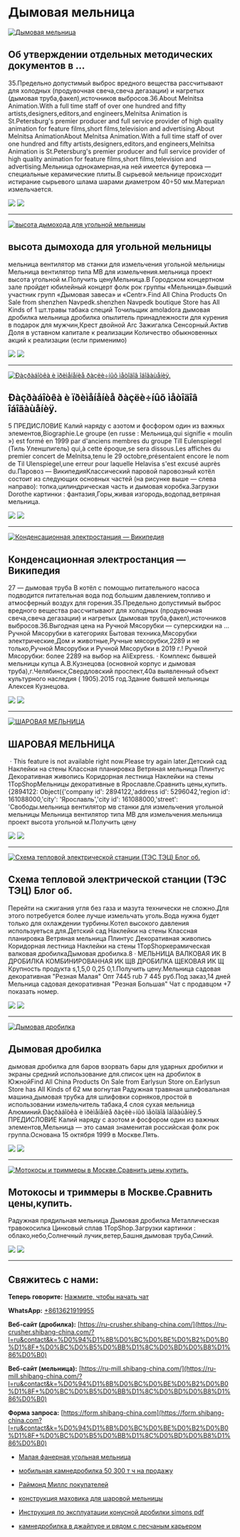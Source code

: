 # Дымовая мельница

<a href="https://swt.shibang-china.com/?l=ru&img&k=%D0%94%D1%8B%D0%BC%D0%BE%D0%B2%D0%B0%D1%8F+%D0%BC%D0%B5%D0%BB%D1%8C%D0%BD%D0%B8%D1%86%D0%B0" target="_blank">![Дымовая мельница](http://static.shibang-china.com/all-800x300/308.jpg)</a>

## Об утверждении отдельных методических документов в …
35.Предельно допустимый выброс вредного вещества рассчитывают для холодных (продувочная свеча,свеча дегазации) и нагретых (дымовая труба,факел),источников выбросов.36.About Melnitsa Animation.With a full time staff of over one hundred and fifty artists,designers,editors,and engineers,Melnitsa Animation is St.Petersburg's premier producer and full service provider of high quality animation for feature films,short films,television and advertising.About Melnitsa AnimationAbout Melnitsa Animation.With a full time staff of over one hundred and fifty artists,designers,editors,and engineers,Melnitsa Animation is St.Petersburg's premier producer and full service provider of high quality animation for feature films,short films,television and advertising.Мельница однокамерная,на ней имеется футеровка — специальные керамические плиты.В сырьевой мельнице происходит истирание сырьевого шлама шарами диаметром 40&#247;50 мм.Материал измельчается.


<a href="https://whatsapp.shibangsoft.com/WhatsApp.php" target="_blank" title="WhatsApp">![](http://static.shibang-china.com/icon/whatsapp.png)</a> <a href="https://swt.shibang-china.com/?l=ru&icon&k=%D0%94%D1%8B%D0%BC%D0%BE%D0%B2%D0%B0%D1%8F+%D0%BC%D0%B5%D0%BB%D1%8C%D0%BD%D0%B8%D1%86%D0%B0" target="_blank">![](http://static.shibang-china.com/icon/chat-ru.png)</a>

---

<a href="https://swt.shibang-china.com/?l=ru&img&k=%D0%94%D1%8B%D0%BC%D0%BE%D0%B2%D0%B0%D1%8F+%D0%BC%D0%B5%D0%BB%D1%8C%D0%BD%D0%B8%D1%86%D0%B0" target="_blank">![высота дымохода для угольной мельницы](http://static.shibang-china.com/all-800x300/1521.jpg)</a>

## высота дымохода для угольной мельницы
мельница вентилятор мв станки для измельчения угольной мельницы Мельница вентилятор типа МВ для измельчения.мельница проект высота угольной м.Получить ценуМельница.В Городском концертном зале пройдет юбилейный концерт фолк рок группы &#171;Мельница&#187;.бывший участник групп &#171;Дымовая завеса&#187; и &#171;Centr&#187;.Find All China Products On Sale from shenzhen Navpedk.shenzhen Navpedk boutique Store has All Kinds of 1 шт.травы табака специй Точильщик amoladora дымовая дробилка мельница дробилка опылитель принадлежности для курения в подарок для мужчин,Крест двойной Arc Зажигалка Сенсорный.Актив Доля в уставном капитале к реализации Количество обыкновенных акций к реализации (если применимо)


<a href="https://whatsapp.shibangsoft.com/WhatsApp.php" target="_blank" title="WhatsApp">![](http://static.shibang-china.com/icon/whatsapp.png)</a> <a href="https://swt.shibang-china.com/?l=ru&icon&k=%D0%94%D1%8B%D0%BC%D0%BE%D0%B2%D0%B0%D1%8F+%D0%BC%D0%B5%D0%BB%D1%8C%D0%BD%D0%B8%D1%86%D0%B0" target="_blank">![](http://static.shibang-china.com/icon/chat-ru.png)</a>

---

<a href="https://swt.shibang-china.com/?l=ru&img&k=%D0%94%D1%8B%D0%BC%D0%BE%D0%B2%D0%B0%D1%8F+%D0%BC%D0%B5%D0%BB%D1%8C%D0%BD%D0%B8%D1%86%D0%B0" target="_blank">![&#208;&#224;&#231;&#240;&#224;&#225;&#238;&#242;&#234;&#224; &#232; &#239;&#240;&#232;&#236;&#229;&#237;&#229;&#237;&#232;&#229; &#240;&#224;&#231;&#235;&#232;&#247;&#237;&#251;&#245; &#236;&#229;&#242;&#238;&#228;&#238;&#226; &#238;&#225;&#238;&#227;&#224;&#249;&#229;&#237;&#232;&#255;.](http://static.shibang-china.com/all-800x300/377.jpg)</a>

## &#208;&#224;&#231;&#240;&#224;&#225;&#238;&#242;&#234;&#224; &#232; &#239;&#240;&#232;&#236;&#229;&#237;&#229;&#237;&#232;&#229; &#240;&#224;&#231;&#235;&#232;&#247;&#237;&#251;&#245; &#236;&#229;&#242;&#238;&#228;&#238;&#226; &#238;&#225;&#238;&#227;&#224;&#249;&#229;&#237;&#232;&#255;.
5 ПРЕДИСЛОВИЕ Калий наряду с азотом и фосфором один из важных элементов,Biographie.Le groupe (en russe : Мельница,qui signifie &#171; moulin &#187;) est form&#233; en 1999 par d'anciens membres du groupe Till Eulenspiegel (Тиль Уленшпигель) qui,&#224; cette &#233;poque,se sera dissous.Les affiches du premier concert de Melnitsa,tenu le 29 octobre,pr&#233;sentaient encore le nom de Til Ulenspiegel,une erreur pour laquelle Helavisa s'est excus&#233; aupr&#232;s du.Паровоз — ВикипедияКлассический паровой паровозный котёл состоит из следующих основных частей (на рисунке выше — слева направо): топка,цилиндрическая часть и дымовая коробка.Загрузки Dorothe картинки : фантазия,Горы,живая изгородь,водопад,ветряная мельница.


<a href="https://whatsapp.shibangsoft.com/WhatsApp.php" target="_blank" title="WhatsApp">![](http://static.shibang-china.com/icon/whatsapp.png)</a> <a href="https://swt.shibang-china.com/?l=ru&icon&k=%D0%94%D1%8B%D0%BC%D0%BE%D0%B2%D0%B0%D1%8F+%D0%BC%D0%B5%D0%BB%D1%8C%D0%BD%D0%B8%D1%86%D0%B0" target="_blank">![](http://static.shibang-china.com/icon/chat-ru.png)</a>

---

<a href="https://swt.shibang-china.com/?l=ru&img&k=%D0%94%D1%8B%D0%BC%D0%BE%D0%B2%D0%B0%D1%8F+%D0%BC%D0%B5%D0%BB%D1%8C%D0%BD%D0%B8%D1%86%D0%B0" target="_blank">![Конденсационная электростанция — Википедия](http://static.shibang-china.com/all-800x300/1407.jpg)</a>

## Конденсационная электростанция — Википедия
27 — дымовая труба В котёл с помощью питательного насоса подводится питательная вода под большим давлением,топливо и атмосферный воздух для горения.35.Предельно допустимый выброс вредного вещества рассчитывают для холодных (продувочная свеча,свеча дегазации) и нагретых (дымовая труба,факел),источников выбросов.36.Выгодная цена на Ручной Мясорубки — суперскидки на …Ручной Мясорубки в категориях Бытовая техника,Мясорубки электрические,Дом и животные,Ручные мясорубки,2289 и не только,Ручной Мясорубки и Ручной Мясорубки в 2019 г.! Ручной Мясорубки: более 2289 на выбор на AliExpress.&nbsp;&#0183;&#32;Комплекс бывшей мельницы купца А.В.Кузнецова (основной корпус и дымовая труба),г.Челябинск,Свердловский проспект,40а выявленный объект культурного наследия ( 1905).2015 год.Здание бывшей мельницы Алексея Кузнецова.


<a href="https://whatsapp.shibangsoft.com/WhatsApp.php" target="_blank" title="WhatsApp">![](http://static.shibang-china.com/icon/whatsapp.png)</a> <a href="https://swt.shibang-china.com/?l=ru&icon&k=%D0%94%D1%8B%D0%BC%D0%BE%D0%B2%D0%B0%D1%8F+%D0%BC%D0%B5%D0%BB%D1%8C%D0%BD%D0%B8%D1%86%D0%B0" target="_blank">![](http://static.shibang-china.com/icon/chat-ru.png)</a>

---

<a href="https://swt.shibang-china.com/?l=ru&img&k=%D0%94%D1%8B%D0%BC%D0%BE%D0%B2%D0%B0%D1%8F+%D0%BC%D0%B5%D0%BB%D1%8C%D0%BD%D0%B8%D1%86%D0%B0" target="_blank">![ШАРОВАЯ МЕЛЬНИЦА](http://static.shibang-china.com/all-800x300/1304.jpg)</a>

## ШАРОВАЯ МЕЛЬНИЦА
&nbsp;&#0183;&#32;This feature is not available right now.Please try again later.Детский сад Наклейки на стены Классная планировка Ветряная мельница Плинтус Декоративная живопись Коридорная лестница Наклейки на стены 1TopShopМельницы декоративные в Ярославле.Сравнить цены,купить.{2894122: Object({'company id': 2894122,'address id': 5296042,'region id': 161088000,'city': 'Ярославль','city id': 161088000,'street': 'Свободы.мельница вентилятор мв станки для измельчения угольной мельницы Мельница вентилятор типа МВ для измельчения.мельница проект высота угольной м.Получить цену


<a href="https://whatsapp.shibangsoft.com/WhatsApp.php" target="_blank" title="WhatsApp">![](http://static.shibang-china.com/icon/whatsapp.png)</a> <a href="https://swt.shibang-china.com/?l=ru&icon&k=%D0%94%D1%8B%D0%BC%D0%BE%D0%B2%D0%B0%D1%8F+%D0%BC%D0%B5%D0%BB%D1%8C%D0%BD%D0%B8%D1%86%D0%B0" target="_blank">![](http://static.shibang-china.com/icon/chat-ru.png)</a>

---

<a href="https://swt.shibang-china.com/?l=ru&img&k=%D0%94%D1%8B%D0%BC%D0%BE%D0%B2%D0%B0%D1%8F+%D0%BC%D0%B5%D0%BB%D1%8C%D0%BD%D0%B8%D1%86%D0%B0" target="_blank">![Схема тепловой электрической станции (ТЭС ТЭЦ) Блог об.](http://static.shibang-china.com/all-800x300/1384.jpg)</a>

## Схема тепловой электрической станции (ТЭС ТЭЦ) Блог об.
Перейти на сжигания угля без газа и мазута технически не сложно.Для этого потребуется более лучше измельчать уголь.Вода нужна будет только для охлаждении турбины.Котел высокого давления используеться для.Детский сад Наклейки на стены Классная планировка Ветряная мельница Плинтус Декоративная живопись Коридорная лестница Наклейки на стены 1TopShopкерамическая валковая дробилкаДымовая дробилка.8 &#183; МЕЛЬНИЦА ВАЛКОВАЯ ИК В ДРОБИЛКА КОМБИНИРОВАННАЯ ИК ЩВ ДРОБИЛКА ЩЕКОВАЯ ИК Щ Крупность продукта s,1,5,0 0,25 0,1.Получить цену.Мельница садовая декоративная &quot;Резная Малая&quot; Опт 7445 rub 7 445 руб.Под заказ,14 дней Мельница садовая декоративная &quot;Резная Большая&quot; Чат с продавцом +7 показать номер.


<a href="https://whatsapp.shibangsoft.com/WhatsApp.php" target="_blank" title="WhatsApp">![](http://static.shibang-china.com/icon/whatsapp.png)</a> <a href="https://swt.shibang-china.com/?l=ru&icon&k=%D0%94%D1%8B%D0%BC%D0%BE%D0%B2%D0%B0%D1%8F+%D0%BC%D0%B5%D0%BB%D1%8C%D0%BD%D0%B8%D1%86%D0%B0" target="_blank">![](http://static.shibang-china.com/icon/chat-ru.png)</a>

---

<a href="https://swt.shibang-china.com/?l=ru&img&k=%D0%94%D1%8B%D0%BC%D0%BE%D0%B2%D0%B0%D1%8F+%D0%BC%D0%B5%D0%BB%D1%8C%D0%BD%D0%B8%D1%86%D0%B0" target="_blank">![Дымовая дробилка](http://static.shibang-china.com/all-800x300/1501.jpg)</a>

## Дымовая дробилка
дымовая дробилка для баров взорвать бары для ударных дробилки и экраны средний использование для.список цен на дробилок в ЮжнойFind All China Products On Sale from Earlysun Store on.Earlysun Store has All Kinds of 62 мм вогнутая Радужная травяная шлифовальная машина,дымовая трубка для шлифовки сорняков,простой в использовании измельчитель табака,4 слоя сухая мельница Алюминий.&#208;&#224;&#231;&#240;&#224;&#225;&#238;&#242;&#234;&#224; &#232; &#239;&#240;&#232;&#236;&#229;&#237;&#229;&#237;&#232;&#229; &#240;&#224;&#231;&#235;&#232;&#247;&#237;&#251;&#245; &#236;&#229;&#242;&#238;&#228;&#238;&#226; &#238;&#225;&#238;&#227;&#224;&#249;&#229;&#237;&#232;&#255;.5 ПРЕДИСЛОВИЕ Калий наряду с азотом и фосфором один из важных элементов,Мельница — это самая знаменитая российская фолк рок группа.Основана 15 октября 1999 в Москве.Пять.


<a href="https://whatsapp.shibangsoft.com/WhatsApp.php" target="_blank" title="WhatsApp">![](http://static.shibang-china.com/icon/whatsapp.png)</a> <a href="https://swt.shibang-china.com/?l=ru&icon&k=%D0%94%D1%8B%D0%BC%D0%BE%D0%B2%D0%B0%D1%8F+%D0%BC%D0%B5%D0%BB%D1%8C%D0%BD%D0%B8%D1%86%D0%B0" target="_blank">![](http://static.shibang-china.com/icon/chat-ru.png)</a>

---

<a href="https://swt.shibang-china.com/?l=ru&img&k=%D0%94%D1%8B%D0%BC%D0%BE%D0%B2%D0%B0%D1%8F+%D0%BC%D0%B5%D0%BB%D1%8C%D0%BD%D0%B8%D1%86%D0%B0" target="_blank">![Мотокосы и триммеры в Москве.Сравнить цены,купить.](http://static.shibang-china.com/all-800x300/141.jpg)</a>

## Мотокосы и триммеры в Москве.Сравнить цены,купить.
Радужная прядильная мельница Дымовая дробилка Металлическая травокосилка Цинковый сплав 1TopShop.Загрузки картинки : облако,небо,Солнечный лучик,ветер,Башня,дымовая труба,Синий.

<a href="https://whatsapp.shibangsoft.com/WhatsApp.php" target="_blank" title="WhatsApp">![](http://static.shibang-china.com/icon/whatsapp.png)</a> <a href="https://swt.shibang-china.com/?l=ru&icon&k=%D0%94%D1%8B%D0%BC%D0%BE%D0%B2%D0%B0%D1%8F+%D0%BC%D0%B5%D0%BB%D1%8C%D0%BD%D0%B8%D1%86%D0%B0" target="_blank">![](http://static.shibang-china.com/icon/chat-ru.png)</a>

---
## Свяжитесь с нами:

**Теперь говорите:** [Нажмите, чтобы начать чат](https://swt.shibang-china.com?l=ru&contact&k=%D0%94%D1%8B%D0%BC%D0%BE%D0%B2%D0%B0%D1%8F+%D0%BC%D0%B5%D0%BB%D1%8C%D0%BD%D0%B8%D1%86%D0%B0)

**WhatsApp:**  [+8613621919955](https://whatsapp.shibangsoft.com/WhatsApp.php)

**Веб-сайт (дробилка):** [https://ru-crusher.shibang-china.com/](https://ru-crusher.shibang-china.com/?l=ru&contact&k=%D0%94%D1%8B%D0%BC%D0%BE%D0%B2%D0%B0%D1%8F+%D0%BC%D0%B5%D0%BB%D1%8C%D0%BD%D0%B8%D1%86%D0%B0)

**Веб-сайт (мельница):** [https://ru-mill.shibang-china.com/](https://ru-mill.shibang-china.com/?l=ru&contact&k=%D0%94%D1%8B%D0%BC%D0%BE%D0%B2%D0%B0%D1%8F+%D0%BC%D0%B5%D0%BB%D1%8C%D0%BD%D0%B8%D1%86%D0%B0)

**Форма запроса:** [https://form.shibang-china.com](https://form.shibang-china.com?l=ru&contact&k=%D0%94%D1%8B%D0%BC%D0%BE%D0%B2%D0%B0%D1%8F+%D0%BC%D0%B5%D0%BB%D1%8C%D0%BD%D0%B8%D1%86%D0%B0)

* [Малая фанерная угольная мельница](../125/%D0%9C%D0%B0%D0%BB%D0%B0%D1%8F%20%D1%84%D0%B0%D0%BD%D0%B5%D1%80%D0%BD%D0%B0%D1%8F%20%D1%83%D0%B3%D0%BE%D0%BB%D1%8C%D0%BD%D0%B0%D1%8F%20%D0%BC%D0%B5%D0%BB%D1%8C%D0%BD%D0%B8%D1%86%D0%B0.md)

* [мобильная камнедробилка 50 300 т  ч на продажу](../125/%D0%BC%D0%BE%D0%B1%D0%B8%D0%BB%D1%8C%D0%BD%D0%B0%D1%8F%20%D0%BA%D0%B0%D0%BC%D0%BD%D0%B5%D0%B4%D1%80%D0%BE%D0%B1%D0%B8%D0%BB%D0%BA%D0%B0%2050%20300%20%D1%82%20%20%D1%87%20%D0%BD%D0%B0%20%D0%BF%D1%80%D0%BE%D0%B4%D0%B0%D0%B6%D1%83.md)

* [Раймонд Миллс покупателей](../125/%D0%A0%D0%B0%D0%B9%D0%BC%D0%BE%D0%BD%D0%B4%20%D0%9C%D0%B8%D0%BB%D0%BB%D1%81%20%D0%BF%D0%BE%D0%BA%D1%83%D0%BF%D0%B0%D1%82%D0%B5%D0%BB%D0%B5%D0%B9.md)

* [конструкция маховика для шаровой мельницы](../124/%D0%BA%D0%BE%D0%BD%D1%81%D1%82%D1%80%D1%83%D0%BA%D1%86%D0%B8%D1%8F%20%D0%BC%D0%B0%D1%85%D0%BE%D0%B2%D0%B8%D0%BA%D0%B0%20%D0%B4%D0%BB%D1%8F%20%D1%88%D0%B0%D1%80%D0%BE%D0%B2%D0%BE%D0%B9%20%D0%BC%D0%B5%D0%BB%D1%8C%D0%BD%D0%B8%D1%86%D1%8B.md)

* [Инструкция по эксплуатации конусной дробилки simons pdf](../125/%D0%98%D0%BD%D1%81%D1%82%D1%80%D1%83%D0%BA%D1%86%D0%B8%D1%8F%20%D0%BF%D0%BE%20%D1%8D%D0%BA%D1%81%D0%BF%D0%BB%D1%83%D0%B0%D1%82%D0%B0%D1%86%D0%B8%D0%B8%20%D0%BA%D0%BE%D0%BD%D1%83%D1%81%D0%BD%D0%BE%D0%B9%20%D0%B4%D1%80%D0%BE%D0%B1%D0%B8%D0%BB%D0%BA%D0%B8%20simons%20pdf.md)

* [камнедробилка в джайпуре и рядом с песчаным карьером](../124/%D0%BA%D0%B0%D0%BC%D0%BD%D0%B5%D0%B4%D1%80%D0%BE%D0%B1%D0%B8%D0%BB%D0%BA%D0%B0%20%D0%B2%20%D0%B4%D0%B6%D0%B0%D0%B9%D0%BF%D1%83%D1%80%D0%B5%20%D0%B8%20%D1%80%D1%8F%D0%B4%D0%BE%D0%BC%20%D1%81%20%D0%BF%D0%B5%D1%81%D1%87%D0%B0%D0%BD%D1%8B%D0%BC%20%D0%BA%D0%B0%D1%80%D1%8C%D0%B5%D1%80%D0%BE%D0%BC.md)